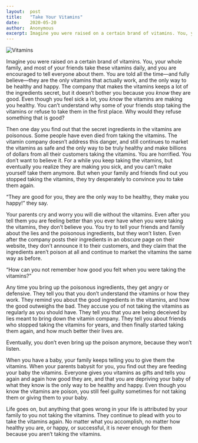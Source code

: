 ```yaml
---
layout:  post
title:   "Take Your Vitamins"
date:    2020-05-20
author:  Anonymous
excerpt: Imagine you were raised on a certain brand of vitamins. You, your whole family, and most of your friends take these vitamins daily, and you are encouraged to tell everyone about them…
---
```


<img src="{{ '/assets/img/2020-05-20/vitamins.jpg' }}" alt="Vitamins">

Imagine you were raised on a certain brand of vitamins. You, your whole family, and most of your friends take these vitamins daily, and you are encouraged to tell everyone about them. You are told all the time—and fully believe—they are the only vitamins that actually work, and the only way to be healthy and happy. The company that makes the vitamins keeps a lot of the ingredients secret, but it doesn’t bother you because you 𝘬𝘯𝘰𝘸 they are good. Even though you feel sick a lot, you 𝘬𝘯𝘰𝘸 the vitamins are making you healthy. You can’t understand why some of your friends stop taking the vitamins or refuse to take them in the first place. Why would they refuse something that is good?

Then one day you find out that the secret ingredients in the vitamins are poisonous. Some people have even died from taking the vitamins. The vitamin company doesn’t address this danger, and still continues to market the vitamins as safe and the only way to be truly healthy and make billions of dollars from all their customers taking the vitamins. You are horrified. You don’t want to believe it. For a while you keep taking the vitamins, but eventually you realize they are making you sick, and you can’t make yourself take them anymore. But when your family and friends find out you stopped taking the vitamins, they try desperately to convince you to take them again.

“They are good for you, they are the only way to be healthy, they make you happy!” they say.

Your parents cry and worry you will die without the vitamins. Even after you tell them you are feeling better than you ever have when you were taking the vitamins, they don’t believe you. You try to tell your friends and family about the lies and the poisonous ingredients, but they won’t listen. Even after the company posts their ingredients in an obscure page on their website, they don’t announce it to their customers, and they claim that the ingredients aren’t poison at all and continue to market the vitamins the same way as before.

“How can you not remember how good you felt when you were taking the vitamins?”

Any time you bring up the poisonous ingredients, they get angry or defensive. They tell you that you don’t understand the vitamins or how they work. They remind you about the good ingredients in the vitamins, and how the good outweighs the bad. They accuse you of not taking the vitamins as regularly as you should have. They tell you that you are being deceived by lies meant to bring down the vitamin company. They tell you about friends who stopped taking the vitamins for years, and then finally started taking them again, and how much better their lives are.

Eventually, you don’t even bring up the poison anymore, because they won’t listen.

When you have a baby, your family keeps telling you to give them the vitamins. When your parents babysit for you, you find out they are feeding your baby the vitamins. Everyone gives you vitamins as gifts and tells you again and again how good they are, and that you are depriving your baby of what they know is the only way to be healthy and happy. Even though you know the vitamins are poison, you still feel guilty sometimes for not taking them or giving them to your baby.

Life goes on, but anything that goes wrong in your life is attributed by your family to you not taking the vitamins. They continue to plead with you to take the vitamins again. No matter what you accomplish, no matter how healthy you are, or happy, or successful, it is never enough for them because you aren’t taking the vitamins.
